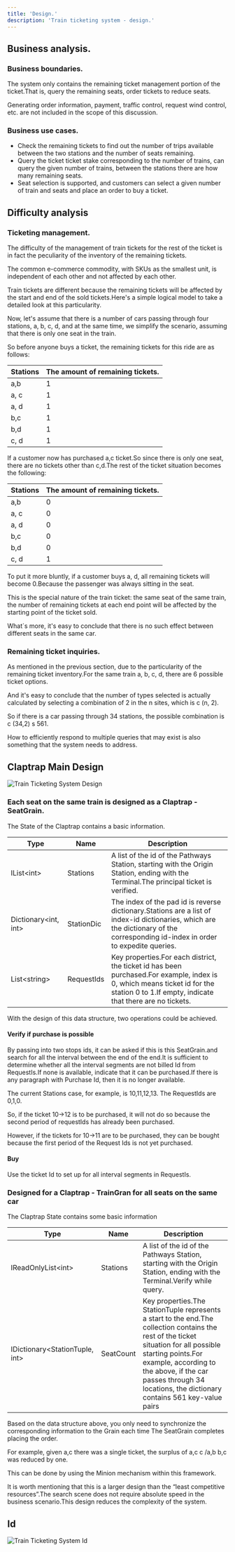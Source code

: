 ```yaml
---
title: 'Design.'
description: 'Train ticketing system - design.'
---
```



## Business analysis.

### Business boundaries.

The system only contains the remaining ticket management portion of the ticket.That is, query the remaining seats, order tickets to reduce seats.

Generating order information, payment, traffic control, request wind control, etc. are not included in the scope of this discussion.

### Business use cases.

- Check the remaining tickets to find out the number of trips available between the two stations and the number of seats remaining.
- Query the ticket ticket stake corresponding to the number of trains, can query the given number of trains, between the stations there are how many remaining seats.
- Seat selection is supported, and customers can select a given number of train and seats and place an order to buy a ticket.

## Difficulty analysis

### Ticketing management.

The difficulty of the management of train tickets for the rest of the ticket is in fact the peculiarity of the inventory of the remaining tickets.

The common e-commerce commodity, with SKUs as the smallest unit, is independent of each other and not affected by each other.

Train tickets are different because the remaining tickets will be affected by the start and end of the sold tickets.Here's a simple logical model to take a detailed look at this particularity.

Now, let's assume that there is a number of cars passing through four stations, a, b, c, d, and at the same time, we simplify the scenario, assuming that there is only one seat in the train.

So before anyone buys a ticket, the remaining tickets for this ride are as follows:

| Stations | The amount of remaining tickets. |
| -------- | -------------------------------- |
| a,b      | 1                                |
| a, c     | 1                                |
| a, d     | 1                                |
| b,c      | 1                                |
| b,d      | 1                                |
| c, d     | 1                                |

If a customer now has purchased a,c ticket.So since there is only one seat, there are no tickets other than c,d.The rest of the ticket situation becomes the following:

| Stations | The amount of remaining tickets. |
| -------- | -------------------------------- |
| a,b      | 0                                |
| a, c     | 0                                |
| a, d     | 0                                |
| b,c      | 0                                |
| b,d      | 0                                |
| c, d     | 1                                |

To put it more bluntly, if a customer buys a, d, all remaining tickets will become 0.Because the passenger was always sitting in the seat.

This is the special nature of the train ticket: the same seat of the same train, the number of remaining tickets at each end point will be affected by the starting point of the ticket sold.

What`s more, it's easy to conclude that there is no such effect between different seats in the same car.

### Remaining ticket inquiries.

As mentioned in the previous section, due to the particularity of the remaining ticket inventory.For the same train a, b, c, d, there are 6 possible ticket options.

And it's easy to conclude that the number of types selected is actually calculated by selecting a combination of 2 in the n sites, which is c (n, 2).

So if there is a car passing through 34 stations, the possible combination is c (34,2) s 561.

How to efficiently respond to multiple queries that may exist is also something that the system needs to address.

## Claptrap Main Design

![Train Ticketing System Design](/images/20200720-001.png)

### Each seat on the same train is designed as a Claptrap - SeatGrain.

The State of the Claptrap contains a basic information.

| Type                                   | Name       | Description                                                                                                                                                                            |
| -------------------------------------- | ---------- | -------------------------------------------------------------------------------------------------------------------------------------------------------------------------------------- |
| IList&lt;int&gt;           | Stations   | A list of the id of the Pathways Station, starting with the Origin Station, ending with the Terminal.The principal ticket is verified.                                                 |
| Dictionary&lt;int, int&gt; | StationDic | The index of the pad id is reverse dictionary.Stations are a list of index-id dictionaries, which are the dictionary of the corresponding id-index in order to expedite queries.       |
| List&lt;string&gt;         | RequestIds | Key properties.For each district, the ticket id has been purchased.For example, index is 0, which means ticket id for the station 0 to 1.If empty, indicate that there are no tickets. |

With the design of this data structure, two operations could be achieved.

#### Verify if purchase is possible

By passing into two stops ids, it can be asked if this is this SeatGrain.and search for all the interval between the end of the end.It is sufficient to determine whether all the interval segments are not billed Id from RequestIs.If none is available, indicate that it can be purchased.If there is any paragraph with Purchase Id, then it is no longer available.

The current Stations case, for example, is 10,11,12,13. The RequestIds are 0,1,0.

So, if the ticket 10->12 is to be purchased, it will not do so because the second period of requestIds has already been purchased.

However, if the tickets for 10->11 are to be purchased, they can be bought because the first period of the Request Ids is not yet purchased.

#### Buy

Use the ticket Id to set up for all interval segments in RequestIs.

### Designed for a Claptrap - TrainGran for all seats on the same car

The Claptrap State contains some basic information

| Type                                             | Name      | Description                                                                                                                                                                                                                                                                      |
| ------------------------------------------------ | --------- | -------------------------------------------------------------------------------------------------------------------------------------------------------------------------------------------------------------------------------------------------------------------------------- |
| IReadOnlyList&lt;int&gt;             | Stations  | A list of the id of the Pathways Station, starting with the Origin Station, ending with the Terminal.Verify while query.                                                                                                                                                         |
| IDictionary&lt;StationTuple, int&gt; | SeatCount | Key properties.The StationTuple represents a start to the end.The collection contains the rest of the ticket situation for all possible starting points.For example, according to the above, if the car passes through 34 locations, the dictionary contains 561 key-value pairs |

Based on the data structure above, you only need to synchronize the corresponding information to the Grain each time The SeatGrain completes placing the order.

For example, given a,c there was a single ticket, the surplus of a,c c /a,b b,c was reduced by one.

This can be done by using the Minion mechanism within this framework.

It is worth mentioning that this is a larger design than the “least competitive resources”.The search scene does not require absolute speed in the business scenario.This design reduces the complexity of the system.

## Id

![Train Ticketing System Id](/images/20200813-001.png)
